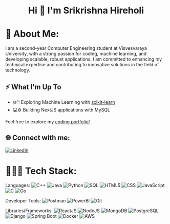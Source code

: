 <h1 align="center">Hi 👋 I'm Srikrishna Hireholi</h1>

# 💫 About Me:
I am a second-year Computer Engineering student at Visvesvaraya University, with a strong passion for coding, machine learning, and developing scalable, robust applications. I am committed to enhancing my technical expertise and contributing to innovative solutions in the field of technology. 

## ⚡ What I'm Up To

- 🌐🖱️ Exploring Machine Learning with [scikit-learn](https://scikit-learn.org/)
- 💻⚙️ Building NextJS applications with MySQL

Feel free to explore my [coding portfolio!](https://krishs-portfolio.vercel.app/) 

## 🌐 Connect with me:
[![LinkedIn](https://img.shields.io/badge/LinkedIn-%230077B5.svg?logo=linkedin&logoColor=white)](https://www.linkedin.com/in/srikrishna-hireholi/)

# 👨🏻‍💻 Tech Stack:
Languages: 
![C++](https://img.shields.io/badge/-c++-black?logo=c%2B%2B&style=for-the-badge&logo=c++&logoColor=black)
![Java](https://img.shields.io/badge/java-%23ED8B00.svg?style=for-the-badge&logo=java&logoColor=white) 
![Python](https://img.shields.io/badge/python-%233776AB.svg?style=for-the-badge&logo=python&logoColor=white) 
![SQL](https://img.shields.io/badge/sql-%2307405e.svg?style=for-the-badge&logo=postgresql&logoColor=white) 
![HTML5](https://img.shields.io/badge/html5-%23E34F26.svg?style=for-the-badge&logo=html5&logoColor=white) 
![CSS](https://img.shields.io/badge/css-%231572B6.svg?style=for-the-badge&logo=css3&logoColor=white) 
![JavaScript](https://img.shields.io/badge/javascript-%23323330.svg?style=for-the-badge&logo=javascript&logoColor=%23F7DF1E) 
![C](https://img.shields.io/badge/C-00599C?style=for-the-badge&logo=c&logoColor=white) 
![Go](https://img.shields.io/badge/go-%2300ADD8.svg?style=for-the-badge&logo=go&logoColor=white)

Developer Tools: 
![Postman](https://img.shields.io/badge/Postman-FF6C37?style=for-the-badge&logo=postman&logoColor=white) 
![PowerBI](https://img.shields.io/badge/PowerBI-F2C811?style=for-the-badge&logo=powerbi&logoColor=black) 
![Git](https://img.shields.io/badge/git-%23F05033.svg?style=for-the-badge&logo=git&logoColor=white)

Libraries/Frameworks: 
![ReactJS](https://img.shields.io/badge/react-%2320232a.svg?style=for-the-badge&logo=react&logoColor=%2361DAFB) 
![NodeJS](https://img.shields.io/badge/node.js-6DA55F?style=for-the-badge&logo=node.js&logoColor=white) 
![MongoDB](https://img.shields.io/badge/MongoDB-%2347A248.svg?style=for-the-badge&logo=node.js&logoColor=white) 
![PostgreSQL](https://img.shields.io/badge/PostgreSQL-316192?style=for-the-badge&logo=postgresql&logoColor=white) 
![Django](https://img.shields.io/badge/django-%23092E20.svg?style=for-the-badge&logo=django&logoColor=white)
![Spring Boot](https://img.shields.io/badge/Spring_Boot-F2F4F9?style=for-the-badge&logo=spring-boot) 
![Docker](https://img.shields.io/badge/docker-%230db7ed.svg?style=for-the-badge&logo=docker&logoColor=white) 
![AWS](https://img.shields.io/badge/AWS-%23232F3E.svg?style=for-the-badge&logo=amazon-aws&logoColor=white)  

